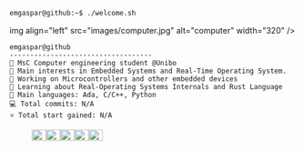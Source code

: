 ```bash
emgaspar@github:~$ ./welcome.sh
```

img align="left" src="images/computer.jpg" alt="computer" width="320" />

```
emgaspar@github
-----------------------------------
🏫 MsC Computer engineering student @Unibo
🔎 Main interests in Embedded Systems and Real-Time Operating System.
🔭 Working on Microcontrollers and other embedded devices
🌱 Learning about Real-Operating Systems Internals and Rust Language
🌟 Main languages: Ada, C/C++, Python 
💻 Total commits: N/A
⭐ Total start gained: N/A 
```

<p align="left">
  &nbsp; &nbsp; &nbsp; &nbsp; &nbsp;
  <img alt="#917b88" src="https://via.placeholder.com/15/917b88/000000?text=+" width="25" height="20" /><img alt="#fdfef6" src="https://via.placeholder.com/15/fdfef6/000000?text=+" width="25" height="20" /><img alt="#91bebb" src="https://via.placeholder.com/15/91bebb/000000?text=+" width="25" height="20" /><img alt="#feb2bf" src="https://via.placeholder.com/15/feb2bf/000000?text=+" width="25" height="20" /><img alt="#95e3ed" src="https://via.placeholder.com/15/95e3ed/000000?text=+" width="25" height="20" />
</p>
